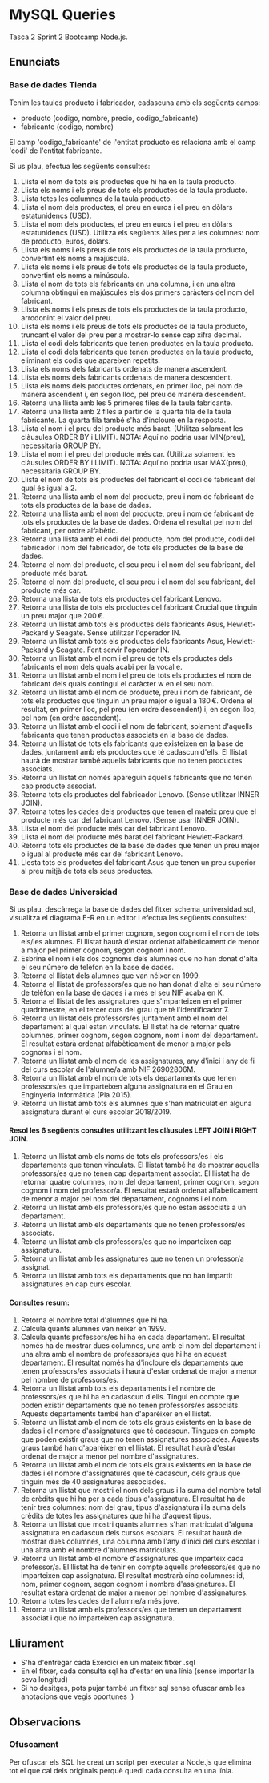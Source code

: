 # MySQL Queries

Tasca 2 Sprint 2 Bootcamp Node.js.

## Enunciats

### Base de dades Tienda

Tenim les taules producto i fabricador, cadascuna amb els següents camps:
- producto (codigo, nombre, precio, codigo_fabricante)
- fabricante (codigo, nombre)

El camp 'codigo_fabricante' de l'entitat producto es relaciona amb el camp 'codi' de l'entitat fabricante.

Si us plau, efectua les següents consultes:

1. Llista el nom de tots els productes que hi ha en la taula producto.
1. Llista els noms i els preus de tots els productes de la taula producto.
1. Llista totes les columnes de la taula producto.
1. Llista el nom dels productes, el preu en euros i el preu en dòlars estatunidencs (USD).
1. Llista el nom dels productes, el preu en euros i el preu en dòlars estatunidencs (USD). Utilitza els següents àlies per a les columnes: nom de producto, euros, dòlars.
1. Llista els noms i els preus de tots els productes de la taula producto, convertint els noms a majúscula.
1. Llista els noms i els preus de tots els productes de la taula producto, convertint els noms a minúscula.
1. Llista el nom de tots els fabricants en una columna, i en una altra columna obtingui en majúscules els dos primers caràcters del nom del fabricant.
1. Llista els noms i els preus de tots els productes de la taula producto, arrodonint el valor del preu.
1. Llista els noms i els preus de tots els productes de la taula producto, truncant el valor del preu per a mostrar-lo sense cap xifra decimal.
1. Llista el codi dels fabricants que tenen productes en la taula producto.
1. Llista el codi dels fabricants que tenen productes en la taula producto, eliminant els codis que apareixen repetits.
1. Llista els noms dels fabricants ordenats de manera ascendent.
1. Llista els noms dels fabricants ordenats de manera descendent.
1. Llista els noms dels productes ordenats, en primer lloc, pel nom de manera ascendent i, en segon lloc, pel preu de manera descendent.
1. Retorna una llista amb les 5 primeres files de la taula fabricante.
1. Retorna una llista amb 2 files a partir de la quarta fila de la taula fabricante. La quarta fila també s'ha d'incloure en la resposta.
1. Llista el nom i el preu del producte més barat. (Utilitza solament les clàusules ORDER BY i LIMIT). NOTA: Aquí no podria usar MIN(preu), necessitaria GROUP BY.
1. Llista el nom i el preu del producte més car. (Utilitza solament les clàusules ORDER BY i LIMIT). NOTA: Aquí no podria usar MAX(preu), necessitaria GROUP BY.
1. Llista el nom de tots els productes del fabricant el codi de fabricant del qual és igual a 2.
1. Retorna una llista amb el nom del producte, preu i nom de fabricant de tots els productes de la base de dades.
1. Retorna una llista amb el nom del producte, preu i nom de fabricant de tots els productes de la base de dades. Ordena el resultat pel nom del fabricant, per ordre alfabètic.
1. Retorna una llista amb el codi del producte, nom del producte, codi del fabricador i nom del fabricador, de tots els productes de la base de dades.
1. Retorna el nom del producte, el seu preu i el nom del seu fabricant, del producte més barat.
1. Retorna el nom del producte, el seu preu i el nom del seu fabricant, del producte més car.
1. Retorna una llista de tots els productes del fabricant Lenovo.
1. Retorna una llista de tots els productes del fabricant Crucial que tinguin un preu major que 200 €.
1. Retorna un llistat amb tots els productes dels fabricants Asus, Hewlett-Packard y Seagate. Sense utilitzar l'operador IN.
1. Retorna un llistat amb tots els productes dels fabricants Asus, Hewlett-Packard y Seagate. Fent servir l'operador IN.
1. Retorna un llistat amb el nom i el preu de tots els productes dels fabricants el nom dels quals acabi per la vocal e.
1. Retorna un llistat amb el nom i el preu de tots els productes el nom de fabricant dels quals contingui el caràcter w en el seu nom.
1. Retorna un llistat amb el nom de producte, preu i nom de fabricant, de tots els productes que tinguin un preu major o igual a 180 €. Ordena el resultat, en primer lloc, pel preu (en ordre descendent) i, en segon lloc, pel nom (en ordre ascendent).
1. Retorna un llistat amb el codi i el nom de fabricant, solament d'aquells fabricants que tenen productes associats en la base de dades.
1. Retorna un llistat de tots els fabricants que existeixen en la base de dades, juntament amb els productes que té cadascun d'ells. El llistat haurà de mostrar també aquells fabricants que no tenen productes associats.
1. Retorna un llistat on només apareguin aquells fabricants que no tenen cap producte associat.
1. Retorna tots els productes del fabricador Lenovo. (Sense utilitzar INNER JOIN).
1. Retorna totes les dades dels productes que tenen el mateix preu que el producte més car del fabricant Lenovo. (Sense usar INNER JOIN).
1. Llista el nom del producte més car del fabricant Lenovo.
1. Llista el nom del producte més barat del fabricant Hewlett-Packard.
1. Retorna tots els productes de la base de dades que tenen un preu major o igual al producte més car del fabricant Lenovo.
1. Llesta tots els productes del fabricant Asus que tenen un preu superior al preu mitjà de tots els seus productes.

### Base de dades Universidad

Si us plau, descàrrega la base de dades del fitxer schema_universidad.sql, visualitza el diagrama E-R en un editor i efectua les següents consultes:

1. Retorna un llistat amb el primer cognom, segon cognom i el nom de tots els/les alumnes. El llistat haurà d'estar ordenat alfabèticament de menor a major pel primer cognom, segon cognom i nom.
1. Esbrina el nom i els dos cognoms dels alumnes que no han donat d'alta el seu número de telèfon en la base de dades.
1. Retorna el llistat dels alumnes que van néixer en 1999.
1. Retorna el llistat de professors/es que no han donat d'alta el seu número de telèfon en la base de dades i a més el seu NIF acaba en K.
1. Retorna el llistat de les assignatures que s'imparteixen en el primer quadrimestre, en el tercer curs del grau que té l'identificador 7.
1. Retorna un llistat dels professors/es juntament amb el nom del departament al qual estan vinculats. El llistat ha de retornar quatre columnes, primer cognom, segon cognom, nom i nom del departament. El resultat estarà ordenat alfabèticament de menor a major pels cognoms i el nom.
1. Retorna un llistat amb el nom de les assignatures, any d'inici i any de fi del curs escolar de l'alumne/a amb NIF 26902806M.
1. Retorna un llistat amb el nom de tots els departaments que tenen professors/es que imparteixen alguna assignatura en el Grau en Enginyeria Informàtica (Pla 2015).
1. Retorna un llistat amb tots els alumnes que s'han matriculat en alguna assignatura durant el curs escolar 2018/2019.

#### Resol les 6 següents consultes utilitzant les clàusules LEFT JOIN i RIGHT JOIN.

1. Retorna un llistat amb els noms de tots els professors/es i els departaments que tenen vinculats. El llistat també ha de mostrar aquells professors/es que no tenen cap departament associat. El llistat ha de retornar quatre columnes, nom del departament, primer cognom, segon cognom i nom del professor/a. El resultat estarà ordenat alfabèticament de menor a major pel nom del departament, cognoms i el nom.
1. Retorna un llistat amb els professors/es que no estan associats a un departament.
1. Retorna un llistat amb els departaments que no tenen professors/es associats.
1. Retorna un llistat amb els professors/es que no imparteixen cap assignatura.
1. Retorna un llistat amb les assignatures que no tenen un professor/a assignat.
1. Retorna un llistat amb tots els departaments que no han impartit assignatures en cap curs escolar.

#### Consultes resum:

1. Retorna el nombre total d'alumnes que hi ha.
1. Calcula quants alumnes van néixer en 1999.
1. Calcula quants professors/es hi ha en cada departament. El resultat només ha de mostrar dues columnes, una amb el nom del departament i una altra amb el nombre de professors/es que hi ha en aquest departament. El resultat només ha d'incloure els departaments que tenen professors/es associats i haurà d'estar ordenat de major a menor pel nombre de professors/es.
1. Retorna un llistat amb tots els departaments i el nombre de professors/es que hi ha en cadascun d'ells. Tingui en compte que poden existir departaments que no tenen professors/es associats. Aquests departaments també han d'aparèixer en el llistat.
1. Retorna un llistat amb el nom de tots els graus existents en la base de dades i el nombre d'assignatures que té cadascun. Tingues en compte que poden existir graus que no tenen assignatures associades. Aquests graus també han d'aparèixer en el llistat. El resultat haurà d'estar ordenat de major a menor pel nombre d'assignatures.
1. Retorna un llistat amb el nom de tots els graus existents en la base de dades i el nombre d'assignatures que té cadascun, dels graus que tinguin més de 40 assignatures associades.
1. Retorna un llistat que mostri el nom dels graus i la suma del nombre total de crèdits que hi ha per a cada tipus d'assignatura. El resultat ha de tenir tres columnes: nom del grau, tipus d'assignatura i la suma dels crèdits de totes les assignatures que hi ha d'aquest tipus.
1. Retorna un llistat que mostri quants alumnes s'han matriculat d'alguna assignatura en cadascun dels cursos escolars. El resultat haurà de mostrar dues columnes, una columna amb l'any d'inici del curs escolar i una altra amb el nombre d'alumnes matriculats.
1. Retorna un llistat amb el nombre d'assignatures que imparteix cada professor/a. El llistat ha de tenir en compte aquells professors/es que no imparteixen cap assignatura. El resultat mostrarà cinc columnes: id, nom, primer cognom, segon cognom i nombre d'assignatures. El resultat estarà ordenat de major a menor pel nombre d'assignatures.
1. Retorna totes les dades de l'alumne/a més jove.
1. Retorna un llistat amb els professors/es que tenen un departament associat i que no imparteixen cap assignatura.


## Lliurament 

- S'ha d'entregar cada Exercici en un mateix fitxer .sql
- En el fitxer, cada consulta sql ha d'estar en una línia (sense importar la seva longitud)
- Si ho desitges, pots pujar també un fitxer sql sense ofuscar amb les anotacions que vegis oportunes ;)


## Observacions

### Ofuscament

Per ofuscar els SQL he creat un script per executar a Node.js que elimina tot el que cal dels originals perquè quedi cada consulta en una línia.